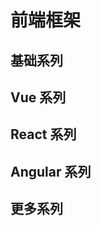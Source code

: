 # 前端框架

## 基础系列

<content-page
    :superlink="[
        {
            title: 'JavaScript',
            icon: 'https://www.runoob.com/wp-content/uploads/2013/07/js-logo.png',
            href: 'https://www.runoob.com/js/js-tutorial.html',
            description: '菜鸟JavaScript 教程',
        },
        {
            title: 'ECMAScript',
            icon: 'https://img1.baidu.com/it/u=393673481,1181948800&fm=26&fmt=auto',
            href: 'http://es.xiecheng.live/',
            description: 'ECMAScript2015~2020语法全解析',
        },
        {
            title: 'TypeScript',
            description: 'TypeScript is JavaScript with syntax for types.',
            icon: 'https://www.tslang.cn/assets/images/icons/favicon.ico',
            href: 'https://www.typescriptlang.org/',
        },
        {
            title: 'Playground',
            description: 'TypeScript演练场',
            icon: 'https://www.tslang.cn/assets/images/icons/favicon.ico',
            href: 'https://www.typescriptlang.org/zh/play',
        },
    ]"
/>
## Vue 系列

<content-page
    :superlink="[
        {
            title: 'Vue.js',
            icon: 'https://vuejs.org/images/logo.png',
            href: 'https://staging-cn.vuejs.org/',
            description: '一款用于构建 Web 界面，易学易用，性能出色且功能丰富的框架。',
        },
        {
            title: 'Vue2.x',
            icon: 'https://cn.vuejs.org/images/icons/favicon-32x32.png',
            href: 'https://cn.vuejs.org/',
            description: '一款用于构建 Web 界面，易学易用，性能出色且功能丰富的框架。',
        },
        {
            title: 'VueUse',
            icon: 'https://vueuse.org/favicon-32x32.png',
            href: 'https://vueuse.org/',
            description: 'Collection of essential Vue Composition Utilities',
        },
        {
            title: 'Pinia',
            icon: 'https://pinia.vuejs.org/logo.png',
            href: 'https://pinia.vuejs.org/',
            description: 'The Vue Store that you will enjoy using',
        },
        {
            title: 'vxetable',
            icon: 'https://vxetable.cn/logo.png',
            href: 'https://vxetable.cn/#/',
            description: 'vxe-table vue 表格解决方案',
        },
        {
            title: 'Nuxtjs',
            icon: 'https://nuxtjs.org/_nuxt/icons/icon_64x64.a3b4ce.png',
            href: 'https://zh.nuxtjs.org/',
            description: 'The Intuitive Vue Framework',
        },
        {
            title: 'Vue CLI',
            icon: 'https://cn.vuejs.org/images/icons/favicon-32x32.png',
            href: 'https://cli.vuejs.org/zh/',
            description: 'Vue.js 开发的标准工具',
        },
        {
            title: 'Vue-Element-Admin',
            icon: 'https://panjiachen.gitee.io/vue-element-admin-site/favicon.ico',
            href: 'https://panjiachen.gitee.io/vue-element-admin-site/zh/',
            description: 'vue-element-admin',
        },
        {
            title: 'VuePress',
            icon: '/images/vuepress.png',
            href: 'https://v2.vuepress.vuejs.org/zh/',
            description:
            'Vue 驱动的静态网站生成器',
        },
        {
            title: 'Ant Design Vue',
            icon: 'https://gw.alipayobjects.com/zos/rmsportal/rlpTLlbMzTNYuZGGCVYM.png',
            href: 'https://vue.ant.design/docs/vue/introduce-cn/',
            description:
            '这里是 Ant Design 的 Vue 实现，开发和服务于企业级后台产品。',
        },
        {
            title: 'Element',
            icon: 'https://element.eleme.cn/favicon.ico',
            href: 'https://element.eleme.cn/',
            description:
            'Element，一套为开发者、设计师和产品经理准备的基于 Vue 2.0 的桌面端组件库',
        },
        {
            title: 'Vant-UI',
            icon: 'https://img01.yzcdn.cn/vant/logo.png',
            href: 'https://vant-contrib.gitee.io/vant/#/zh-CN/',
            description: '有赞前端团队开源的移动端组件库',
        },
        {
            title: 'View-UI',
            icon: 'https://file.iviewui.com/file/iview-design-favicon.ico',
            href: 'http://v1.iviewui.com/',
            description: '一套基于 Vue.js 的高质量 UI 组件库',
        },
        {
            title: 'NutUI',
            icon: '/images/NutUI.png',
            href: 'https://nutui.jd.com/#/index',
            description: '一套京东风格的轻量级移动端Vue组件库',
        },
    ]"
/>

## React 系列

<content-page
    :superlink="[
        {
            title: 'React',
            icon: 'https://react.docschina.org/favicon.ico',
            href: 'https://react.docschina.org/',
            description: '用于构建用户界面的 JavaScript 库',
        },
        {
            title: 'Create React App',
            icon: 'https://www.html.cn/create-react-app/img/logo.svg',
            href: 'http://www.html.cn/create-react-app/',
            description: '通过运行一个命令来建立现代Web应用程序。',
        },
        {
            title: 'React Native',
            icon: 'https://react.docschina.org/favicon.ico',
            href: 'https://reactnative.dev/',
            description: 'React Native Learn once, write anywhere.',
        },
        {
            title: 'UmiJS',
            icon: '/images/umi.png',
            href: 'https://umijs.org/',
            description: 'Extensible enterprise-level front-end application framework.',
        },
        {
            title: 'dumi',
            icon: '/images/umi.png',
            href: 'https://d.umijs.org/',
            description: '为组件开发场景而生的文档工具',
        },
        {
            title: 'ahooks',
            icon: '/images/ahooks.svg',
            href: 'https://ahooks.js.org/zh-CN',
            description: '一套高质量可靠的 React Hooks 库',
        },
        {
            title: 'Ant Design of React',
            icon: '/images/antd-react.svg',
            href: 'https://ant.design/docs/react/introduce-cn',
            description: '基于 Ant Design 设计体系的 React UI 组件库，主要用于研发企业级中后台产品。',
        },
    ]"
/>

## Angular 系列

<content-page
    :superlink="[
        {
            title: 'Angular',
            icon: 'https://angular.cn/assets/images/favicons/favicon.ico',
            href: 'https://angular.cn/',
            description: '一套框架，多种平台；移动端 & 桌面端',
        },
        {
            title: 'AntDAngular',
            icon: '/images/antd-angular.png',
            href: 'https://ng.ant.design/docs/introduce/zh',
            description: '遵循 Ant Design 设计规范的 Angular UI 组件库，主要用于研发企业级中后台产品。全部代码开源并遵循 MIT 协议，任何企业、组织及个人均可免费使用。',
        },
        {
            title: 'Angular Material',
            icon: 'https://material.angular.cn/assets/img/favicons/favicon.ico?v=8.2.3',
            href: 'https://material.angular.cn/',
            description: 'Material Design 组件库 for Angular',
        },
        {
            title: 'RxJS Marbles',
            icon: 'https://rxmarbles.com/favicon.png',
            href: 'https://rxmarbles.com/',
            description: 'Interactive diagrams of Rx Observables',
        },
        {
            title: 'Rx Visualizer',
            icon: 'https://rxviz.com/favicon.png',
            href: 'https://rxviz.com/',
            description: 'Animated playground for Rx Observables',
        },
    ]"
/>

## 更多系列

<content-page
    :superlink="[
        {
            title: 'qiankun',
            icon: '/images/qiankun.png',
            href: 'https://qiankun.umijs.org/zh',
            description: '可能是你见过最完善的微前端解决方案🧐',
        },
        {
            title: 'MicroApp',
            icon: 'https://micro-zoe.github.io/micro-app/favicon.ico',
            href: 'https://micro-zoe.github.io/micro-app/',
            description: '一款轻量、高效、功能强大的微前端框架',
        },
        {
            title: 'Electron',
            icon: '/images/electronjs.ico',
            href: 'https://www.electronjs.org/',
            description: '使用 JavaScript，HTML 和 CSS 构建跨平台的桌面应用程序',
        },
        {
            title: 'TAURL',
            icon: '/images/tauri.png',
            href: 'https://tauri.studio/',
            description: '使用 Web 前端构建更小、更快、更安全的桌面应用程序',
        },
        {
            title: 'Taro',
            icon: 'http://taro-docs.jd.com/taro/img/favicon.ico',
            href: 'http://taro-docs.jd.com/',
            description:
            'Taro 是一个开放式跨端跨框架解决方案，支持使用 React/Vue/Nerv 等框架来开发',
        },
        {
            title: 'uni-app',
            icon: 'https://gimg2.baidu.com/image_search/src=http%3A%2F%2Fp8.itc.cn%2Fimages01%2F20210622%2Fb2f45b67d1734886b5ed04779e823052.jpeg&refer=http%3A%2F%2Fp8.itc.cn&app=2002&size=f9999,10000&q=a80&n=0&g=0n&fmt=jpeg?sec=1637760430&t=3335d0e2ba38c2121400890f33e1d1e7',
            href: 'https://uniapp.dcloud.io/',
            description: 'uni-app：一个使用 Vue.js 开发跨平台应用的前端框架',
        },
        {
            title: 'code.fun',
            icon: 'https://code.fun/favicon.ico',
            href: 'https://code.fun/',
            description: '做前端 不搬砖 UI 设计稿智能生成前端源代码 8 小时工作量，10 分钟完成',
        },
    ]"
/>
